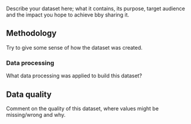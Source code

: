 Describe your dataset here; what it contains, its purpose, target audience and the impact you hope to achieve bby sharing it.

## Methodology
Try to give some sense of how the dataset was created.

### Data processing
What data processing was applied to build this dataset?

## Data quality
Comment on the quality of this dataset, where values might be missing/wrong and why.
